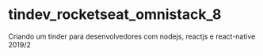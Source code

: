 # tindev_rocketseat_omnistack_8
Criando um tinder para desenvolvedores com nodejs, reactjs e react-native 2019/2
